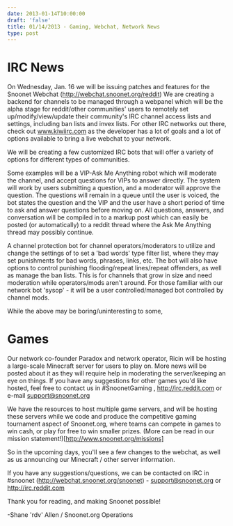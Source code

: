 ```yaml
--- 
date: 2013-01-14T10:00:00
draft: 'false'
title: 01/14/2013 - Gaming, Webchat, Network News
type: post
---
```


# IRC News
On Wednesday, Jan. 16 we will be issuing patches and features for the Snoonet Webchat (http://webchat.snoonet.org/reddit)  We are creating a backend for channels to be managed through a webpanel which will be the alpha stage for reddit/other communities' users to remotely set up/modify/view/update their community's IRC channel access lists and settings, including ban lists and invex lists. For other IRC networks out there, check out www.kiwiirc.com as the developer has a lot of goals and a lot of options available to bring a live webchat to your network.

We will be creating a few customized IRC bots that will offer a variety of options for different types of communities.

Some examples will be a VIP-Ask Me Anything robot which will moderate the channel, and accept questions for VIPs to answer directly. The system will work by users submitting a question, and a moderator will approve the question. The questions will remain in a queue until the user is voiced, the bot states the question and the VIP and the user have a short period of time to ask and answer questions before moving on. All questions, answers, and conversation will be compiled in to a markup post which can easily be posted (or automatically) to a reddit thread where the Ask Me Anything thread may possibly continue.

A channel protection bot for channel operators/moderators to utilize and change the settings of to set a 'bad words' type filter list, where they may set punishments for bad words, phrases, links, etc. The bot will also have options to control punishing flooding/repeat lines/repeat offenders, as well as manage the ban lists. This is for channels that grow in size and need moderation while operators/mods aren't around. For those familiar with our network bot 'sysop' - it will be a user controlled/managed bot controlled by channel mods.

While the above may be boring/uninteresting to some, 

# Games
Our network co-founder Paradox and network operator, Ricin will be hosting a large-scale Minecraft server for users to play on. More news will be posted about it as they will require help in moderating the server/keeping an eye on things. If you have any suggestions for other games you'd like hosted, feel free to contact us in #SnoonetGaming , http://irc.reddit.com or e-mail support@snoonet.org

We have the resources to host multiple game servers, and will be hosting these servers while we code and produce the competitive gaming tournament aspect of Snoonet.org, where teams can compete in games to win cash, or play for free to win smaller prizes. (More can be read in our mission statement!)[http://www.snoonet.org/missions]

So in the upcoming days, you'll see a few changes to the webchat, as well as us announcing our Minecraft / other server information.

If you have any suggestions/questions, we can be contacted on IRC in #snoonet (http://webchat.snoonet.org/snoonet) - support@snoonet.org or http://irc.reddit.com


Thank you for reading, and making Snoonet possible!

-Shane 'rdv' Allen / Snoonet.org Operations